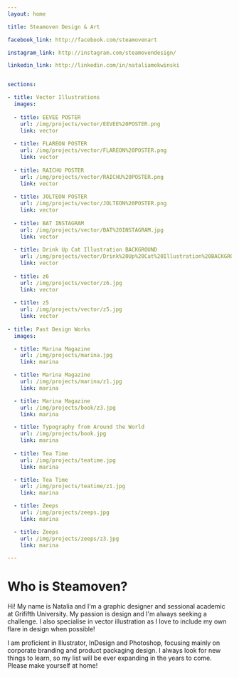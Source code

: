 ```yaml
---
layout: home

title: Steamoven Design & Art

facebook_link: http://facebook.com/steamovenart

instagram_link: http://instagram.com/steamovendesign/

linkedin_link: http://linkedin.com/in/nataliamokwinski


sections: 

- title: Vector Illustrations
  images:
 
  - title: EEVEE POSTER
    url: /img/projects/vector/EEVEE%20POSTER.png
    link: vector
    
  - title: FLAREON POSTER
    url: /img/projects/vector/FLAREON%20POSTER.png
    link: vector
    
  - title: RAICHU POSTER
    url: /img/projects/vector/RAICHU%20POSTER.png
    link: vector
    
  - title: JOLTEON POSTER
    url: /img/projects/vector/JOLTEON%20POSTER.png
    link: vector
    
  - title: BAT INSTAGRAM
    url: /img/projects/vector/BAT%20INSTAGRAM.jpg
    link: vector
    
  - title: Drink Up Cat Illustration BACKGROUND
    url: /img/projects/vector/Drink%20Up%20Cat%20Illustration%20BACKGROUND.jpg
    link: vector
    
  - title: z6
    url: /img/projects/vector/z6.jpg
    link: vector
    
  - title: z5
    url: /img/projects/vector/z5.jpg
    link: vector
    
- title: Past Design Works
  images: 

  - title: Marina Magazine
    url: /img/projects/marina.jpg
    link: marina

  - title: Marina Magazine
    url: /img/projects/marina/z1.jpg
    link: marina

  - title: Marina Magazine
    url: /img/projects/book/z3.jpg
    link: marina

  - title: Typography from Around the World
    url: /img/projects/book.jpg
    link: marina
    
  - title: Tea Time
    url: /img/projects/teatime.jpg
    link: marina

  - title: Tea Time
    url: /img/projects/teatime/z1.jpg
    link: marina

  - title: Zeeps
    url: /img/projects/zeeps.jpg
    link: marina

  - title: Zeeps
    url: /img/projects/zeeps/z3.jpg
    link: marina

---
```


# Who is Steamoven?

Hi! My name is Natalia and I'm a graphic designer and sessional academic at Grififth University. My passion is design and I'm always seeking a challenge. I also specialise in vector illustration as I love to include my own flare in design when possible!

I am proficient in Illustrator, InDesign and Photoshop, focusing mainly on corporate branding and product packaging design. I always look for new things to learn, so my list will be ever expanding in the years to come. Please make yourself at home!
